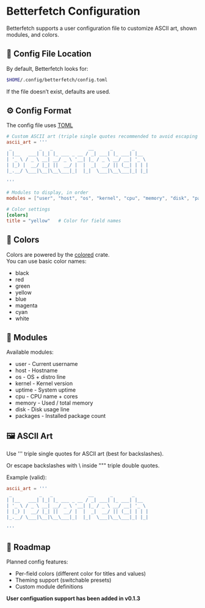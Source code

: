 # Betterfetch Configuration
Betterfetch supports a user configuration file to customize ASCII art, shown modules, and colors.

## 📂 Config File Location

By default, Betterfetch looks for:

```bash
$HOME/.config/betterfetch/config.toml
```
If the file doesn’t exist, defaults are used.

## ⚙️ Config Format

The config file uses [TOML](https://toml.io)
```toml
# Custom ASCII art (triple single quotes recommended to avoid escaping backslashes)
ascii_art = ''' 
 _          _   _             __      _       _
| |__   ___| |_| |_ ___ _ __ / _| ___| |_ ___| |__
| '_ \ / _ \ __| __/ _ \ '__| |_ / _ \ __/ __| '_ \
| |_) |  __/ |_| ||  __/ |  |  _|  __/ || (__| | | |
|_.__/ \___|\__|\__\___|_|  |_|  \___|\__\___|_| |_|

'''

# Modules to display, in order
modules = ["user", "host", "os", "kernel", "cpu", "memory", "disk", "packages"]

# Color settings
[colors]
title = "yellow"   # Color for field names
```

## 🎨 Colors

Colors are powered by the [colored](https://crates.io/crates/colored) crate.
<br/>
You can use basic color names:

- black
- red
- green
- yellow
- blue
- magenta
- cyan
- white


## 🔧 Modules

Available modules:

- user - Current username
- host - Hostname
- os - OS + distro line
- kernel - Kernel version
- uptime - System uptime
- cpu - CPU name + cores
- memory - Used / total memory
- disk - Disk usage line
- packages - Installed package count

## 🖼 ASCII Art

Use ''' triple single quotes for ASCII art (best for backslashes).

Or escape backslashes with \\ inside """ triple double quotes.

Example (valid):

```toml
ascii_art = ''' 
 _          _   _             __      _       _
| |__   ___| |_| |_ ___ _ __ / _| ___| |_ ___| |__
| '_ \ / _ \ __| __/ _ \ '__| |_ / _ \ __/ __| '_ \
| |_) |  __/ |_| ||  __/ |  |  _|  __/ || (__| | | |
|_.__/ \___|\__|\__\___|_|  |_|  \___|\__\___|_| |_|

'''
```

## 📌 Roadmap

Planned config features:

- Per-field colors (different color for titles and values)
- Theming support (switchable presets)
- Custom module definitions


**User configuation support has been added in v0.1.3**